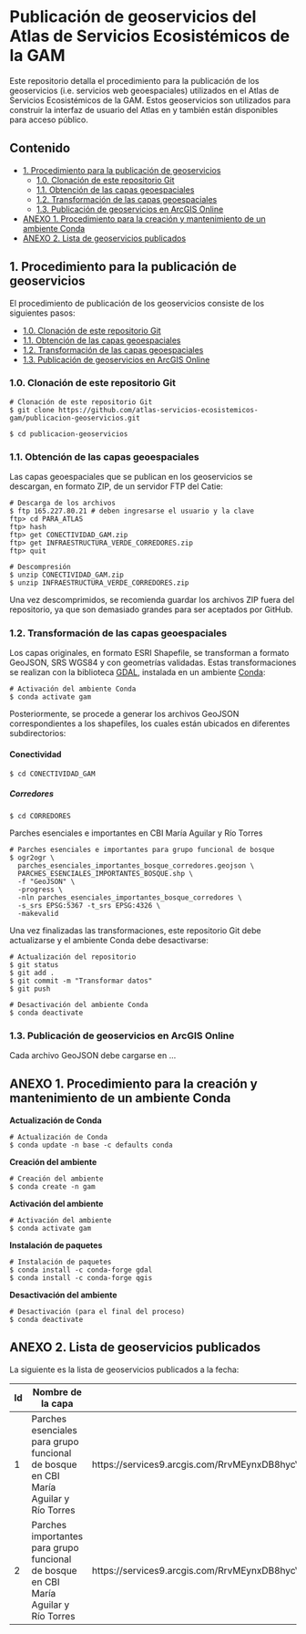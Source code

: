 # Publicación de geoservicios del Atlas de Servicios Ecosistémicos de la GAM

Este repositorio detalla el procedimiento para la publicación de los geoservicios (i.e. servicios web geoespaciales) utilizados en el Atlas de Servicios Ecosistémicos de la GAM. Estos geoservicios son utilizados para construir la interfaz de usuario del Atlas en y también están disponibles para acceso público.

## Contenido
- [1. Procedimiento para la publicación de geoservicios](#1-procedimiento-para-la-publicaci%C3%B3n-de-geoservicios)
    - [1.0. Clonación de este repositorio Git](#10-clonaci%C3%B3n-de-este-repositorio-git)
    - [1.1. Obtención de las capas geoespaciales](#11-obtenci%C3%B3n-de-las-capas-geoespaciales)
    - [1.2. Transformación de las capas geoespaciales](#12-transformaci%C3%B3n-de-las-capas-geoespaciales)
    - [1.3. Publicación de geoservicios en ArcGIS Online](#13-publicaci%C3%B3n-de-geoservicios-en-arcgis-online)
- [ANEXO 1. Procedimiento para la creación y mantenimiento de un ambiente Conda](#anexo-1-procedimiento-para-la-creaci%C3%B3n-y-mantenimiento-de-un-ambiente-conda)
- [ANEXO 2. Lista de geoservicios publicados](#anexo-2-lista-de-geoservicios-publicados)

## 1. Procedimiento para la publicación de geoservicios
El procedimiento de publicación de los geoservicios consiste de los siguientes pasos:

- [1.0. Clonación de este repositorio Git](#10-clonaci%C3%B3n-de-este-repositorio-git)
- [1.1. Obtención de las capas geoespaciales](#11-obtenci%C3%B3n-de-las-capas-geoespaciales)
- [1.2. Transformación de las capas geoespaciales](#12-transformaci%C3%B3n-de-las-capas-geoespaciales)
- [1.3. Publicación de geoservicios en ArcGIS Online](#13-publicaci%C3%B3n-de-geoservicios-en-arcgis-online)

### 1.0. Clonación de este repositorio Git
```shell
# Clonación de este repositorio Git
$ git clone https://github.com/atlas-servicios-ecosistemicos-gam/publicacion-geoservicios.git

$ cd publicacion-geoservicios
```

### 1.1. Obtención de las capas geoespaciales
Las capas geoespaciales que se publican en los geoservicios se descargan, en formato ZIP, de un servidor FTP del Catie:
```shell
# Descarga de los archivos
$ ftp 165.227.80.21 # deben ingresarse el usuario y la clave
ftp> cd PARA_ATLAS
ftp> hash
ftp> get CONECTIVIDAD_GAM.zip
ftp> get INFRAESTRUCTURA_VERDE_CORREDORES.zip
ftp> quit

# Descompresión
$ unzip CONECTIVIDAD_GAM.zip
$ unzip INFRAESTRUCTURA_VERDE_CORREDORES.zip
```
Una vez descomprimidos, se recomienda guardar los archivos ZIP fuera del repositorio, ya que son demasiado grandes para ser aceptados por GitHub.

### 1.2. Transformación de las capas geoespaciales
Los capas originales, en formato ESRI Shapefile, se transforman a formato GeoJSON, SRS WGS84 y con geometrías validadas. Estas transformaciones se realizan con la biblioteca [GDAL](https://gdal.org/), instalada en un ambiente [Conda](https://docs.conda.io/):
```shell
# Activación del ambiente Conda
$ conda activate gam
```

Posteriormente, se procede a generar los archivos GeoJSON correspondientes a los shapefiles, los cuales están ubicados en diferentes subdirectorios:
#### Conectividad
```shell
$ cd CONECTIVIDAD_GAM
```
##### Corredores
```shell
$ cd CORREDORES
```

Parches esenciales e importantes en CBI María Aguilar y Río Torres
```shell
# Parches esenciales e importantes para grupo funcional de bosque
$ ogr2ogr \
  parches_esenciales_importantes_bosque_corredores.geojson \
  PARCHES_ESENCIALES_IMPORTANTES_BOSQUE.shp \
  -f "GeoJSON" \
  -progress \
  -nln parches_esenciales_importantes_bosque_corredores \
  -s_srs EPSG:5367 -t_srs EPSG:4326 \
  -makevalid
```

Una vez finalizadas las transformaciones, este repositorio Git debe actualizarse y el ambiente Conda debe desactivarse:
```shell
# Actualización del repositorio
$ git status
$ git add .
$ git commit -m "Transformar datos"
$ git push

# Desactivación del ambiente Conda
$ conda deactivate
```

### 1.3. Publicación de geoservicios en ArcGIS Online
Cada archivo GeoJSON debe cargarse en ...

## ANEXO 1. Procedimiento para la creación y mantenimiento de un ambiente Conda
**Actualización de Conda**
```shell
# Actualización de Conda
$ conda update -n base -c defaults conda
```

**Creación del ambiente**
```shell
# Creación del ambiente
$ conda create -n gam
```

**Activación del ambiente**
```shell
# Activación del ambiente
$ conda activate gam
```

**Instalación de paquetes**
```shell
# Instalación de paquetes
$ conda install -c conda-forge gdal
$ conda install -c conda-forge qgis
```

**Desactivación del ambiente**
```shell
# Desactivación (para el final del proceso)
$ conda deactivate
```

## ANEXO 2. Lista de geoservicios publicados
La siguiente es la lista de geoservicios publicados a la fecha:

<table>
  <thead>
    <tr><th>Id</th><th>Nombre de la capa</th><th>ArcGIS REST Feature Service</th><th>Visualización</th><th>Archivo original</th></tr>
  </thead>
  <tbody>
    <tr>
      <td>
        1
      </td>
      <td>
        Parches esenciales para grupo funcional de bosque en CBI María Aguilar y Río Torres
      </td>
      <td>
        https://services9.arcgis.com/RrvMEynxDB8hycVO/arcgis/rest/services/parches_esenciales_importantes_bosque_corredores/FeatureServer/0
      </td>
      <td>
        https://atlas-servicios-ecosistemicos-gam.github.io/parches-esenciales-importantes-bosque-corredores/
      </td>
      <td>
        PARCHES_ESENCIALES_IMPORTANTES_BOSQUE_CORREDORES.SHP
      </td>      
    </tr>
    <tr>
      <td>
        2
      </td>      
      <td>
        Parches importantes para grupo funcional de bosque en CBI María Aguilar y Río Torres
      </td>
      <td>
        https://services9.arcgis.com/RrvMEynxDB8hycVO/arcgis/rest/services/parches_esenciales_importantes_bosque_corredores/FeatureServer/0
      </td>
      <td>
        https://atlas-servicios-ecosistemicos-gam.github.io/parches-esenciales-importantes-bosque-corredores/
      </td>
      <td>
        PARCHES_ESENCIALES_IMPORTANTES_BOSQUE_CORREDORES.SHP
      </td>      
    </tr>    
  </tbody>
</table>
